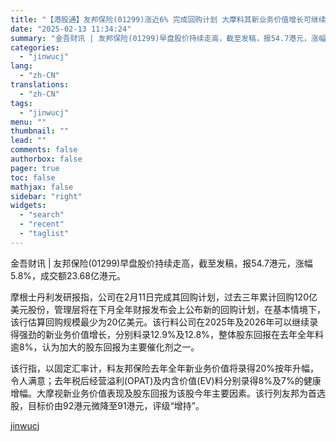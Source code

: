 ```yaml
---
title: "【港股通】友邦保险(01299)涨近6% 完成回购计划 大摩料其新业务价值增长可继续强劲"
date: "2025-02-13 11:34:24"
summary: "金吾财讯 | 友邦保险(01299)早盘股价持续走高，截至发稿，报54.7港元，涨幅5.8%，成交额..."
categories:
  - "jinwucj"
lang:
  - "zh-CN"
translations:
  - "zh-CN"
tags:
  - "jinwucj"
menu: ""
thumbnail: ""
lead: ""
comments: false
authorbox: false
pager: true
toc: false
mathjax: false
sidebar: "right"
widgets:
  - "search"
  - "recent"
  - "taglist"
---
```


金吾财讯 | 友邦保险(01299)早盘股价持续走高，截至发稿，报54.7港元，涨幅5.8%，成交额23.68亿港元。  
  
摩根士丹利发研报指，公司在2月11日完成其回购计划，过去三年累计回购120亿美元股份，管理层将在下月全年财报发布会上公布新的回购计划，在基本情境下，该行估算回购规模最少为20亿美元。该行料公司在2025年及2026年可以继续录得强劲的新业务价值增长，分别料录12.9%及12.8%，整体股东回报在去年全年料逾8%，认为加大的股东回报为主要催化剂之一。  
  
该行指，以固定汇率计，料友邦保险去年全年新业务价值将录得20%按年升幅，令人满意；去年税后经营溢利(OPAT)及内含价值(EV)料分别录得8%及7%的健康增幅。大摩视新业务价值表现及股东回报为该股今年主要因素。该行列友邦为首选股，目标价由92港元微降至91港元，评级“增持”。

[jinwucj](https://sky.szfiu.com/info/hk/details/266120117)

